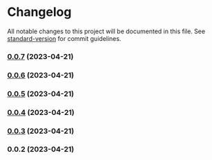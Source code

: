 # Changelog

All notable changes to this project will be documented in this file. See [standard-version](https://github.com/conventional-changelog/standard-version) for commit guidelines.

### [0.0.7](https://github.com/mvc-labs/metaid-js/compare/v0.0.6...v0.0.7) (2023-04-21)

### [0.0.6](https://github.com/mvc-labs/metaid-js/compare/v0.0.5...v0.0.6) (2023-04-21)

### [0.0.5](https://github.com/mvc-labs/metaid-js/compare/v0.0.4...v0.0.5) (2023-04-21)

### [0.0.4](https://github.com/mvc-labs/metaid-js/compare/v0.0.3...v0.0.4) (2023-04-21)

### [0.0.3](https://github.com/mvc-labs/metaid-js/compare/v0.0.2...v0.0.3) (2023-04-21)

### 0.0.2 (2023-04-21)
